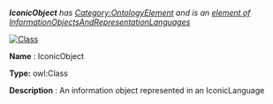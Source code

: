 ___IconicObject__ 
 has
 [Category:OntologyElement](../../Category/OntologyElement "Category:OntologyElement") 
 and is an
 [element of](../../Property/ElementOf "Property:ElementOf") 
[InformationObjectsAndRepresentationLanguages](../../Submissions/InformationObjectsAndRepresentationLanguages "Submissions:InformationObjectsAndRepresentationLanguages")_




  





[![Class](../../images/thumb/2/27/Class.gif/45px-Class.gif)](../../Image/Class.gif "Class")


__Name__ 
 : IconicObject
 



__Type:__ 
 owl:Class
 



__Description__ 
 : An information object represented in an IconicLanguage